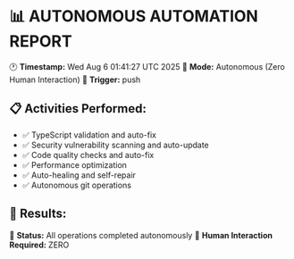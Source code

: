 📊 AUTONOMOUS AUTOMATION REPORT
=================================

🕐 **Timestamp:** Wed Aug  6 01:41:27 UTC 2025
🤖 **Mode:** Autonomous (Zero Human Interaction)
🔄 **Trigger:** push

## 📋 Activities Performed:
- ✅ TypeScript validation and auto-fix
- ✅ Security vulnerability scanning and auto-update
- ✅ Code quality checks and auto-fix
- ✅ Performance optimization
- ✅ Auto-healing and self-repair
- ✅ Autonomous git operations

## 🎯 Results:

🤖 **Status:** All operations completed autonomously
🎉 **Human Interaction Required:** ZERO
